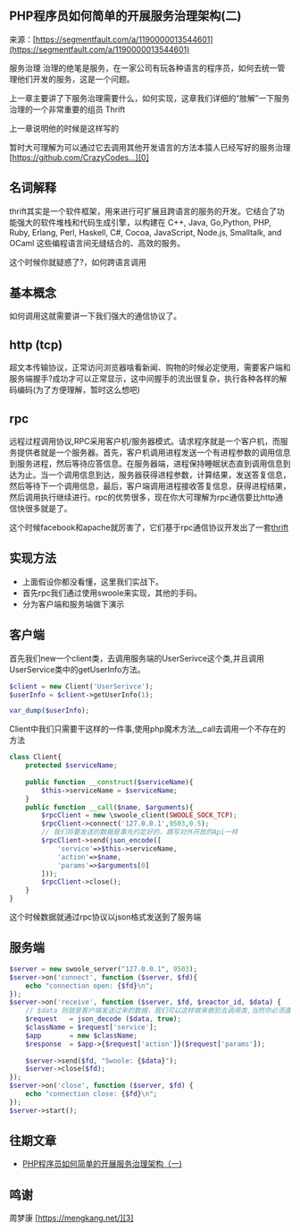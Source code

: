 ## PHP程序员如何简单的开展服务治理架构(二)

来源：[https://segmentfault.com/a/1190000013544601](https://segmentfault.com/a/1190000013544601)

服务治理 治理的绝笔是服务，在一家公司有玩各种语言的程序员，如何去统一管理他们开发的服务，这是一个问题。

上一章主要讲了下服务治理需要什么，如何实现，这章我们详细的“肢解”一下服务治理的一个非常重要的组员 Thrift

上一章说明他的时候是这样写的

暂时大可理解为可以通过它去调用其他开发语言的方法本猿人已经写好的服务治理 [https://github.com/CrazyCodes...][0]
## 名词解释

thrift其实是一个软件框架，用来进行可扩展且跨语言的服务的开发。它结合了功能强大的软件堆栈和代码生成引擎，以构建在 C++, Java, Go,Python, PHP, Ruby, Erlang, Perl, Haskell, C#, Cocoa, JavaScript, Node.js, Smalltalk, and OCaml 这些编程语言间无缝结合的、高效的服务。

这个时候你就疑惑了?，如何跨语言调用
## 基本概念

如何调用这就需要讲一下我们强大的通信协议了。
## http (tcp)

超文本传输协议，正常访问浏览器啥看新闻、购物的时候必定使用，需要客户端和服务端握手?成功才可以正常显示，这中间握手的流出很复杂，执行各种各样的解码编码(为了方便理解，暂时这么想吧)
## rpc

远程过程调用协议,RPC采用客户机/服务器模式。请求程序就是一个客户机，而服务提供者就是一个服务器。首先，客户机调用进程发送一个有进程参数的调用信息到服务进程，然后等待应答信息。在服务器端，进程保持睡眠状态直到调用信息到达为止。当一个调用信息到达，服务器获得进程参数，计算结果，发送答复信息，然后等待下一个调用信息，最后，客户端调用进程接收答复信息，获得进程结果，然后调用执行继续进行。rpc的优势很多，现在你大可理解为rpc通信要比http通信快很多就是了。

这个时候facebook和apache就厉害了，它们基于rpc通信协议开发出了一套[thrift][1]
## 实现方法


* 上面假设你都没看懂，这里我们实战下。
* 首先rpc我们通过使用swoole来实现，其他的手码。
* 分为客户端和服务端做下演示


## 客户端

首先我们new一个client类，去调用服务端的UserSerivce这个类,并且调用UserService类中的getUserInfo方法。

```php
$client = new Client('UserSerivce');
$userInfo = $client->getUserInfo(1);

var_dump($userInfo);
```

Client中我们只需要干这样的一件事,使用php魔术方法__call去调用一个不存在的方法

```php
class Client{
    protected $serviceName;
            
    public function __construct($serviceName){
        $this->serviceName = $serviceName;
    }
    public function __call($name, $arguments){
        $rpcClient = new \swoole_client(SWOOLE_SOCK_TCP);
        $rpcClient->connect('127.0.0.1',9503,0.5);
        // 我们将要发送的数据是事先约定好的，跟写对外开放的Api一样
        $rpcClient->send(json_encode([
            'service'=>$this->serviceName,
            'action'=>$name,
            'params'=>$arguments[0]
        ]));
        $rpcClient->close();
    }
}
```

这个时候数据就通过rpc协议以json格式发送到了服务端
## 服务端

```php
$server = new swoole_server("127.0.0.1", 9503);
$server->on('connect', function ($server, $fd){
    echo "connection open: {$fd}\n";
});
$server->on('receive', function ($server, $fd, $reactor_id, $data) {
    // $data 则就是客户端发送过来的数据，我们可以这样做来做到去调用类,当然你必须遵守PSR-4 Autoloader
    $request   = json_decode ($data, true);
    $className = $request['service'];
    $app       = new $className;
    $response  = $app->{$request['action']}($request['params']);
    
    $server->send($fd, "Swoole: {$data}");
    $server->close($fd);
});
$server->on('close', function ($server, $fd) {
    echo "connection close: {$fd}\n";
});
$server->start();
```
## 往期文章

* [PHP程序员如何简单的开展服务治理架构（一)][2]

## 鸣谢

周梦康 [https://mengkang.net/][3]

[0]: https://github.com/CrazyCodes/Service-Govern
[1]: http://thrift.apache.org/
[2]: https://segmentfault.com/a/1190000013481688
[3]: https://mengkang.net/